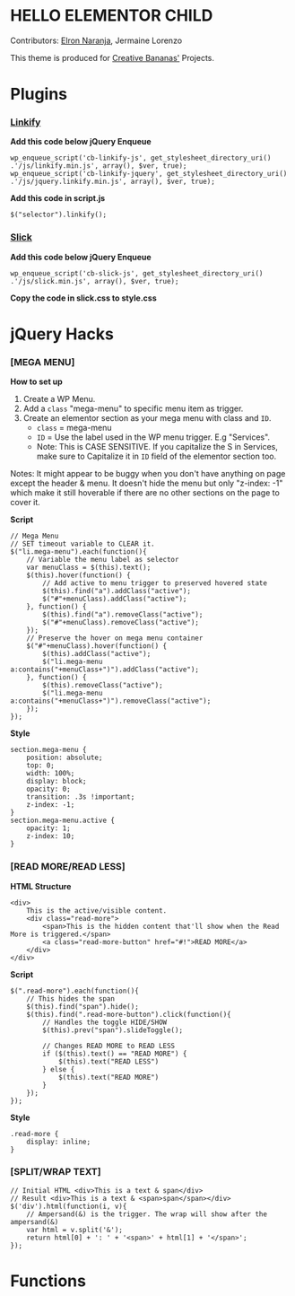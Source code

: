 # HELLO ELEMENTOR CHILD

Contributors: [Elron Naranja](https://elronnaranja.com), Jermaine Lorenzo

This theme is produced for [Creative Bananas'](https://creativebananas.com) Projects.

# Plugins

### [Linkify](https://www.jqueryscript.net/text/jQuery-Plugin-To-Transform-URLs-In-Text-Into-Links-linkify.html)
**Add this code below jQuery Enqueue**
```
wp_enqueue_script('cb-linkify-js', get_stylesheet_directory_uri() .'/js/linkify.min.js', array(), $ver, true);
wp_enqueue_script('cb-linkify-jquery', get_stylesheet_directory_uri() .'/js/jquery.linkify.min.js', array(), $ver, true);
```

**Add this code in script.js**
``` 
$("selector").linkify();
```

### [Slick](https://kenwheeler.github.io/slick/)
**Add this code below jQuery Enqueue**
```
wp_enqueue_script('cb-slick-js', get_stylesheet_directory_uri() .'/js/slick.min.js', array(), $ver, true);
```
**Copy the code in slick.css to style.css**

# jQuery Hacks 

### [MEGA MENU]
**How to set up**
1. Create a WP Menu.
2. Add a <code>class</code> "mega-menu" to specific menu item as trigger. 
3. Create an elementor section as your mega menu with class and <code>ID</code>.
	- <code>class</code> = mega-menu
	- <code>ID</code> = Use the label used in the WP menu trigger. E.g "Services".
	- Note: This is CASE SENSITIVE. If you capitalize the S in Services, make sure to Capitalize it in <code>ID</code> field of the elementor section too.

Notes: It might appear to be buggy when you don't have anything on page except the header & menu. It doesn't hide the menu but only "z-index: -1" which make it still hoverable if there are no other sections on the page to cover it.

**Script**
```
// Mega Menu
// SET timeout variable to CLEAR it.
$("li.mega-menu").each(function(){
	// Variable the menu label as selector
	var menuClass = $(this).text();
	$(this).hover(function() {
		// Add active to menu trigger to preserved hovered state
		$(this).find("a").addClass("active");
		$("#"+menuClass).addClass("active");
	}, function() {
		$(this).find("a").removeClass("active");
		$("#"+menuClass).removeClass("active");
	});
	// Preserve the hover on mega menu container
	$("#"+menuClass).hover(function() {
		$(this).addClass("active");
		$("li.mega-menu a:contains("+menuClass+")").addClass("active");
	}, function() {
		$(this).removeClass("active");
		$("li.mega-menu a:contains("+menuClass+")").removeClass("active");
	});
});
```
**Style**
```
section.mega-menu {
	position: absolute;
	top: 0;
	width: 100%;
	display: block;
	opacity: 0;
	transition: .3s !important;
	z-index: -1;
}
section.mega-menu.active {
	opacity: 1;
	z-index: 10;
}
```

### [READ MORE/READ LESS]

**HTML Structure**
```
<div>
	This is the active/visible content. 
	<div class="read-more"> 
		<span>This is the hidden content that'll show when the Read More is triggered.</span>
		<a class="read-more-button" href="#!">READ MORE</a>
	</div>
</div>
```

**Script**
```
$(".read-more").each(function(){
	// This hides the span
	$(this).find("span").hide();
	$(this).find(".read-more-button").click(function(){
		// Handles the toggle HIDE/SHOW
		$(this).prev("span").slideToggle();
		
		// Changes READ MORE to READ LESS
		if ($(this).text() == "READ MORE") {
			$(this).text("READ LESS")
		} else {
			$(this).text("READ MORE")
		}
	});
});
```

**Style**
```
.read-more {
	display: inline;
}
```

### [SPLIT/WRAP TEXT]
```
// Initial HTML <div>This is a text & span</div>
// Result <div>This is a text & <span>span</span></div>
$('div').html(function(i, v){
	// Ampersand(&) is the trigger. The wrap will show after the ampersand(&)
	var html = v.split('&');
	return html[0] + ': ' + '<span>' + html[1] + '</span>';
});
```

# Functions